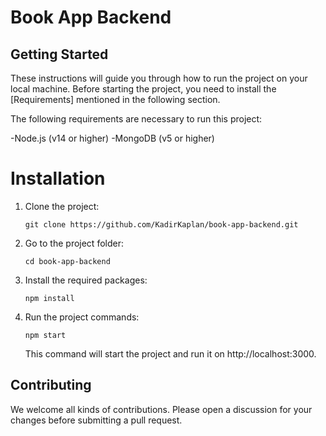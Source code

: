 # Book App Backend

## Getting Started

These instructions will guide you through how to run the project on your local machine. Before starting the project, you need to install the [Requirements] mentioned in the following section.

The following requirements are necessary to run this project:

-Node.js (v14 or higher)
-MongoDB (v5 or higher)

# Installation

1. Clone the project:
   ```
   git clone https://github.com/KadirKaplan/book-app-backend.git
   ```
   
3. Go to the project folder:
   ```
   cd book-app-backend
   ```
   
4. Install the required packages:
   ```
   npm install
   ```

5. Run the project commands:
   ```
   npm start
   ```
   
   This command will start the project and run it on http://localhost:3000.

## Contributing

We welcome all kinds of contributions. Please open a discussion for your changes before submitting a pull request.
